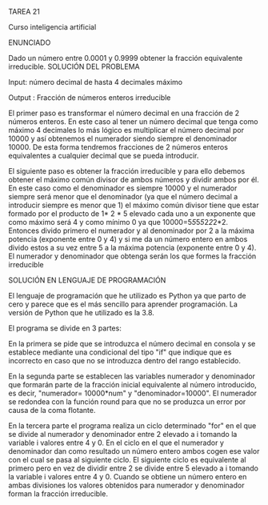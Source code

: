 TAREA 21

Curso inteligencia artificial

ENUNCIADO

Dado un número entre 0.0001 y 0.9999 obtener la fracción equivalente irreducible.
SOLUCIÓN DEL PROBLEMA

Input: número decimal de hasta 4 decimales máximo

Output : Fracción de números enteros irreducible

El primer paso es transformar el número decimal en una fracción de 2 números enteros. En este caso al tener un número decimal que tenga como máximo 4 decimales lo más lógico es multiplicar el número decimal por 10000 y así obtenemos el numerador siendo siempre el denominador 10000. De esta forma tendremos fracciones de 2 números enteros equivalentes a cualquier decimal que se pueda introducir.

El siguiente paso es obtener la fracción irreducible y para ello debemos obtener el máximo común divisor de ambos números y dividir ambos por él. En este caso como el denominador es siempre 10000 y el numerador siempre será menor  que el denominador (ya que el número decimal a introducir siempre es menor que 1)  el máximo común divisor tiene que estar formado por el producto de 1* 2 * 5 elevado cada uno a un exponente que como máximo será 4 y como mínimo 0 ya que 10000=5*5*5*5*2*2*2*2. Entonces divido primero el numerador y al denominador por 2  a la máxima potencia (exponente entre 0 y 4) y si me da un número entero en ambos divido estos a su vez entre 5  a la máxima potencia (exponente entre 0 y 4). El numerador y denominador que obtenga serán los que formes la fracción irreducible

SOLUCIÓN EN LENGUAJE DE PROGRAMACIÓN

El lenguaje de programación que he utilizado es Python ya que parto de cero y parece que es el más sencillo para aprender programación. La versión de Python que he utilizado es la 3.8.

El programa se divide en 3 partes:

En la primera se pide que se introduzca el número decimal en consola y se establece mediante una condicional del tipo "if" que indique que es incorrecto en caso que no se introduzca dentro del rango establecido.

En la segunda parte se establecen las variables numerador y denominador que formarán parte de la fracción inicial equivalente al número introducido, es decir, "numerador= 10000*num" y "denominador=10000". El numerador se redondea con la función round para que no se produzca un error por causa de la coma flotante.

En la tercera parte el programa realiza un ciclo determinado "for" en el que se divide al numerador y denominador entre 2 elevado a i tomando la variable i  valores entre 4 y 0. En el ciclo en el que el numerador y denominador dan como resultado un número entero  ambos cogen ese valor con el cual se pasa al siguiente ciclo. El siguiente ciclo es equivalente al primero pero en vez de dividir entre 2 se divide entre 5 elevado a i tomando la variable i  valores entre 4 y 0. Cuando se obtiene un número entero en ambas divisiones los valores obtenidos para numerador y denominador forman la fracción irreducible.
